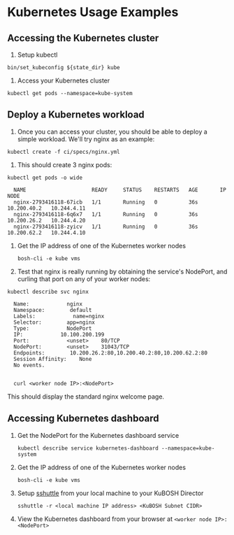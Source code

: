 # Kubernetes Usage Examples

## Accessing the Kubernetes cluster

1. Setup kubectl
  ```
  bin/set_kubeconfig ${state_dir} kube
  ```

1. Access your Kubernetes cluster
  ```
  kubectl get pods --namespace=kube-system
  ```

## Deploy a Kubernetes workload

1. Once you can access your cluster, you should be able to deploy a simple workload. We'll try nginx as an example:
  ```
  kubectl create -f ci/specs/nginx.yml
  ```

1. This should create 3 nginx pods:

  ```
  kubectl get pods -o wide
   
    NAME                     READY     STATUS    RESTARTS   AGE       IP            NODE
    nginx-2793416118-67icb   1/1       Running   0          36s       10.200.40.2   10.244.4.11
    nginx-2793416118-6q6x7   1/1       Running   0          36s       10.200.26.2   10.244.4.20
    nginx-2793416118-zyicv   1/1       Running   0          36s       10.200.62.2   10.244.4.10
  ```

1. Get the IP address of one of the Kubernetes worker nodes

   ```
   bosh-cli -e kube vms
   ```

1. Test that nginx is really running by obtaining the service's NodePort, and curling that port on any of your worker nodes:

  ```
  kubectl describe svc nginx
  
    Name:            nginx
    Namespace:        default
    Labels:            name=nginx
    Selector:        app=nginx
    Type:            NodePort
    IP:            10.100.200.199
    Port:            <unset>    80/TCP
    NodePort:        <unset>    31043/TCP
    Endpoints:        10.200.26.2:80,10.200.40.2:80,10.200.62.2:80
    Session Affinity:    None
    No events.
  
  
    curl <worker node IP>:<NodePort>
  ```
  
  This should display the standard nginx welcome page.

## Accessing Kubernetes dashboard

1. Get the NodePort for the Kubernetes dashboard service

   ```
   kubectl describe service kubernetes-dashboard --namespace=kube-system
   ```

1. Get the IP address of one of the Kubernetes worker nodes

   ```
   bosh-cli -e kube vms
   ```

1. Setup [sshuttle](https://github.com/apenwarr/sshuttle) from your local machine to your KuBOSH Director

   ```
   sshuttle -r <local machine IP address> <KuBOSH Subnet CIDR>
   ```

1. View the Kubernetes dashboard from your browser at `<worker node IP>:<NodePort>`
